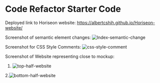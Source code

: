 # Code Refactor Starter Code

Deployed link to Horiseon website: https://albertcshih.github.io/Horiseon-website/

Screenshot of semantic element changes: ![Index-semantic-change](https://user-images.githubusercontent.com/85843152/125107741-c5a43c80-e0a6-11eb-8888-c90d43b7c433.PNG)

Screenshot for CSS Style Comments: ![css-style-comment](https://user-images.githubusercontent.com/85843152/125107891-f1272700-e0a6-11eb-9d94-5411e1e4b907.PNG)

Screenshot of Website representing close to mockup: 
1. ![top-half-website](https://user-images.githubusercontent.com/85843152/125108019-161b9a00-e0a7-11eb-9516-152a62bfbea4.PNG)

2.![bottom-half-website](https://user-images.githubusercontent.com/85843152/125108076-25024c80-e0a7-11eb-857d-18424a5bf5c2.PNG)
